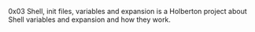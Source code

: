 0x03 Shell, init files, variables and expansion is a Holberton project about Shell variables and expansion and how they work.
